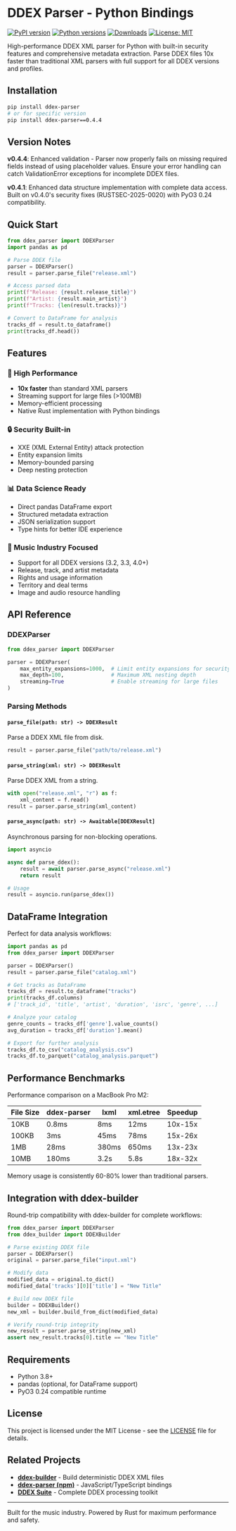 # DDEX Parser - Python Bindings

[![PyPI version](https://img.shields.io/pypi/v/ddex-parser.svg)](https://pypi.org/project/ddex-parser/)
[![Python versions](https://img.shields.io/pypi/pyversions/ddex-parser.svg)](https://pypi.org/project/ddex-parser/)
[![Downloads](https://img.shields.io/pypi/dm/ddex-parser.svg)](https://pypi.org/project/ddex-parser/)
[![License: MIT](https://img.shields.io/badge/License-MIT-yellow.svg)](https://opensource.org/licenses/MIT)

High-performance DDEX XML parser for Python with built-in security features and comprehensive metadata extraction. Parse DDEX files 10x faster than traditional XML parsers with full support for all DDEX versions and profiles.

## Installation

```bash
pip install ddex-parser
# or for specific version
pip install ddex-parser==0.4.4
```

## Version Notes
**v0.4.4**: Enhanced validation - Parser now properly fails on missing required fields instead of using placeholder values. Ensure your error handling can catch ValidationError exceptions for incomplete DDEX files.

**v0.4.1**: Enhanced data structure implementation with complete data access.
Built on v0.4.0's security fixes (RUSTSEC-2025-0020) with PyO3 0.24 compatibility.

## Quick Start

```python
from ddex_parser import DDEXParser
import pandas as pd

# Parse DDEX file
parser = DDEXParser()
result = parser.parse_file("release.xml")

# Access parsed data
print(f"Release: {result.release_title}")
print(f"Artist: {result.main_artist}")
print(f"Tracks: {len(result.tracks)}")

# Convert to DataFrame for analysis
tracks_df = result.to_dataframe()
print(tracks_df.head())
```

## Features

### 🚀 High Performance
- **10x faster** than standard XML parsers
- Streaming support for large files (>100MB)
- Memory-efficient processing
- Native Rust implementation with Python bindings

### 🔒 Security Built-in
- XXE (XML External Entity) attack protection
- Entity expansion limits
- Memory-bounded parsing
- Deep nesting protection

### 📊 Data Science Ready
- Direct pandas DataFrame export
- Structured metadata extraction
- JSON serialization support
- Type hints for better IDE experience

### 🎵 Music Industry Focused
- Support for all DDEX versions (3.2, 3.3, 4.0+)
- Release, track, and artist metadata
- Rights and usage information
- Territory and deal terms
- Image and audio resource handling

## API Reference

### DDEXParser

```python
from ddex_parser import DDEXParser

parser = DDEXParser(
    max_entity_expansions=1000,  # Limit entity expansions for security
    max_depth=100,               # Maximum XML nesting depth
    streaming=True               # Enable streaming for large files
)
```

### Parsing Methods

#### `parse_file(path: str) -> DDEXResult`

Parse a DDEX XML file from disk.

```python
result = parser.parse_file("path/to/release.xml")
```

#### `parse_string(xml: str) -> DDEXResult`

Parse DDEX XML from a string.

```python
with open("release.xml", "r") as f:
    xml_content = f.read()
result = parser.parse_string(xml_content)
```

#### `parse_async(path: str) -> Awaitable[DDEXResult]`

Asynchronous parsing for non-blocking operations.

```python
import asyncio

async def parse_ddex():
    result = await parser.parse_async("release.xml")
    return result

# Usage
result = asyncio.run(parse_ddex())
```

## DataFrame Integration

Perfect for data analysis workflows:

```python
import pandas as pd
from ddex_parser import DDEXParser

parser = DDEXParser()
result = parser.parse_file("catalog.xml")

# Get tracks as DataFrame
tracks_df = result.to_dataframe("tracks")
print(tracks_df.columns)
# ['track_id', 'title', 'artist', 'duration', 'isrc', 'genre', ...]

# Analyze your catalog
genre_counts = tracks_df['genre'].value_counts()
avg_duration = tracks_df['duration'].mean()

# Export for further analysis
tracks_df.to_csv("catalog_analysis.csv")
tracks_df.to_parquet("catalog_analysis.parquet")
```

## Performance Benchmarks

Performance comparison on a MacBook Pro M2:

| File Size | ddex-parser | lxml | xml.etree | Speedup |
|-----------|-------------|------|-----------|----------|
| 10KB      | 0.8ms       | 8ms  | 12ms      | 10x-15x |
| 100KB     | 3ms         | 45ms | 78ms      | 15x-26x |
| 1MB       | 28ms        | 380ms| 650ms     | 13x-23x |
| 10MB      | 180ms       | 3.2s | 5.8s      | 18x-32x |

Memory usage is consistently 60-80% lower than traditional parsers.

## Integration with ddex-builder

Round-trip compatibility with ddex-builder for complete workflows:

```python
from ddex_parser import DDEXParser
from ddex_builder import DDEXBuilder

# Parse existing DDEX file
parser = DDEXParser()
original = parser.parse_file("input.xml")

# Modify data
modified_data = original.to_dict()
modified_data['tracks'][0]['title'] = "New Title"

# Build new DDEX file
builder = DDEXBuilder()
new_xml = builder.build_from_dict(modified_data)

# Verify round-trip integrity
new_result = parser.parse_string(new_xml)
assert new_result.tracks[0].title == "New Title"
```

## Requirements
- Python 3.8+
- pandas (optional, for DataFrame support)
- PyO3 0.24 compatible runtime

## License

This project is licensed under the MIT License - see the [LICENSE](https://github.com/daddykev/ddex-suite/blob/main/LICENSE) file for details.

## Related Projects

- **[ddex-builder](https://pypi.org/project/ddex-builder/)** - Build deterministic DDEX XML files
- **[ddex-parser (npm)](https://www.npmjs.com/package/ddex-parser)** - JavaScript/TypeScript bindings
- **[DDEX Suite](https://ddex-suite.org)** - Complete DDEX processing toolkit

---

Built for the music industry. Powered by Rust for maximum performance and safety.